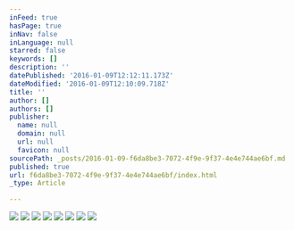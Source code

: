 ```yaml
---
inFeed: true
hasPage: true
inNav: false
inLanguage: null
starred: false
keywords: []
description: ''
datePublished: '2016-01-09T12:12:11.173Z'
dateModified: '2016-01-09T12:10:09.718Z'
title: ''
author: []
authors: []
publisher:
  name: null
  domain: null
  url: null
  favicon: null
sourcePath: _posts/2016-01-09-f6da8be3-7072-4f9e-9f37-4e4e744ae6bf.md
published: true
url: f6da8be3-7072-4f9e-9f37-4e4e744ae6bf/index.html
_type: Article

---
```

![](https://the-grid-user-content.s3-us-west-2.amazonaws.com/de436422-f6b8-4c6d-b30a-a13e9421ff14.JPG)
![](https://the-grid-user-content.s3-us-west-2.amazonaws.com/13ce5f09-2015-4370-9a29-3f9d9d0c5c65.JPG)
![](https://the-grid-user-content.s3-us-west-2.amazonaws.com/c559f278-644a-48f0-990d-7e79133ca67c.JPG)
![](https://the-grid-user-content.s3-us-west-2.amazonaws.com/97e5e352-0bb9-4e65-be10-ae852bf979aa.JPG)
![](https://the-grid-user-content.s3-us-west-2.amazonaws.com/aa17f081-64e1-4dcc-84e7-5d21f24ab920.JPG)
![](https://the-grid-user-content.s3-us-west-2.amazonaws.com/f2ec6c7c-c909-4681-b817-43b049aa1c01.JPG)
![](https://the-grid-user-content.s3-us-west-2.amazonaws.com/799b6b0a-5c74-457b-9792-e61c4d270138.JPG)
![](https://the-grid-user-content.s3-us-west-2.amazonaws.com/9c6f0c34-8cd7-4dcf-992c-aa471e929442.jpg)